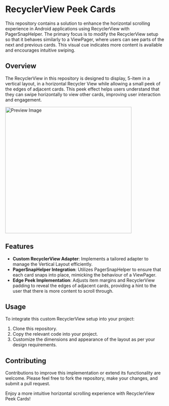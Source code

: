# RecyclerView Peek Cards

This repository contains a solution to enhance the horizontal scrolling experience in Android applications using RecyclerView with PagerSnapHelper. The primary focus is to modify the RecyclerView setup so that it behaves similarly to a ViewPager, where users can see parts of the next and previous cards. This visual cue indicates more content is available and encourages intuitive swiping.

## Overview

The RecyclerView in this repository is designed to display, 5-item in a vertical layout, in a horizontal Recycler View while allowing a small peek of the edges of adjacent cards. This peek effect helps users understand that they can swipe horizontally to view other cards, improving user interaction and engagement.

<img src="https://github.com/Jarvis-byte/Peek-RecyclerView-with-PagerSnapHelper/blob/main/WhatsApp%20Image%202024-04-30%20at%2012.01.00%20PM%20(1).jpeg" alt="Preview Image" title="Peek Effect Preview" style="width: 400px;">


## Features

- **Custom RecyclerView Adapter**: Implements a tailored adapter to manage the Vertical Layout efficiently.
- **PagerSnapHelper Integration**: Utilizes PagerSnapHelper to ensure that each card snaps into place, mimicking the behaviour of a ViewPager.
- **Edge Peek Implementation**: Adjusts item margins and RecyclerView padding to reveal the edges of adjacent cards, providing a hint to the user that there is more content to scroll through.

## Usage

To integrate this custom RecyclerView setup into your project:
1. Clone this repository.
2. Copy the relevant code into your project.
3. Customize the dimensions and appearance of the layout as per your design requirements.

## Contributing

Contributions to improve this implementation or extend its functionality are welcome. Please feel free to fork the repository, make your changes, and submit a pull request.


Enjoy a more intuitive horizontal scrolling experience with RecyclerView Peek Cards!

